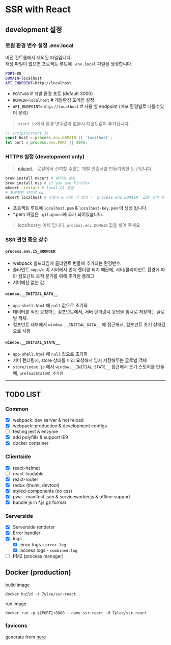 # SSR with React

## development 설정

### 로컬 환경 변수 설정 .env.local

버전 컨트롤에서 제외된 파일입니다.  \
해당 파일이 없으면 프로젝트 루트에 `.env.local` 파일을 생성합니다.

``` bash
PORT=80
DOMAIN=localhost
API_ENDPOINT=http://localhost
```

- `PORT=80` # 개발 환경 포트 (default 3000)
- `DOMAIN=localhost` # 개발환경 도메인 설정
- `API_ENDPOINT=http://localhost` # 사용 할 endpoint (배포 환경별로 다를수있어 분리)

> `start.js`에서 환경 변수값이 없을시 디폴트값이 추가됩니다.

``` js
// scripts/start.js
const host = process.env.DOMAIN || 'localhost';
let port = process.env.PORT || 3000;
```

### HTTPS 설정 (development only)

> [mkcert](https://github.com/FiloSottile/mkcert) - 로컬에서 신뢰할 수있는 개발 인증서를 만들기위한 도구입니다.

``` bash
brew install mkcert # 패키지 설치
brew install nss # if you use Firefox
mkcert -install # local CA 생성
# 프로젝트 루트로 cd
mkcert localhost # 인증서 & 인증 키 생성 - `process.env.DOMAIN` 값을 넣어 주세요
```

- 프로젝트 루트에 `localhost.pem` & `localhost-key.pem` 이 생성 됩니다.
- *.pem 파일은 `.gitignore`에 추가 되어있습니다.

> localhost는 예제 입니다. `process.env.DOMAIN` 값을 넣어 주세요

### SSR 관련 중요 상수

#### `process.env.IS_BROWSER`

- webpack 빌드타임에 클라언트 번들에 추가되는 환경변수.
- 클라언트 `<App/>` 이 서버에서 먼저 렌더링 되기 때문에, 서버/클라이언트 환경에 따라 컴포넌트 로직 분기를 위해 추가된 플래그
- 서버에선 없는 값.

#### `window.__INITIAL_DATA__`

- `app-shell.html` 에 `null` 값으로 초기화
- 데이터를 직접 요청하는 컴포넌트에서, 서버 렌더링시 응답을 임시로 저장하는 글로벌 객체.
- 컴포넌트 내부에서 `window.__INITIAL_DATA__` 에 접근해서, 컴포넌트 초기 상태값으로 사용

#### `window.__INITIAL_STATE__`

- `app-shell.html` 에 `null` 값으로 초기화
- 서버 렌더링시, store 상태를 미리 요청해서 임시 저장해두는 글로벌 객체
- `store/index.js` 에서 `window.__INITIAL_STATE__` 접근해서 초기 스토어를 만들때, `preloadState로 추가함`

---

## TODO LIST

### Common

- [x] webpack: dev server & hot reload
- [x] webpack: production & development configs
- [ ] testing jest & enzyme
- [x] add polyfills & support IE9
- [x] docker container

### Clientside

- [x] react-helmet
- [ ] react-loadable
- [x] react-router
- [x] redux (thunk, devtool)
- [x] styled-components (no css)
- [x] pwa - manifest.json & serviceworker.js & offline support
- [x] bundle js in *.js.gz format

### Serverside

- [x] Serverside renderer
- [x] Error handler
- [x] logs
  - [x] error logs - `error.log`
  - [x] access logs - `combined.log`
- [ ] PM2 (process manager)

## Docker (production)

build image

``` shell
docker build -t 7ylee/ssr-react .
```

run image

``` shell
docker run -p ${PORT}:8080 --name ssr-react -d 7ylee/ssr-react
```

### favicons

generate from [here](https://favicon.io/emoji-favicons/package/)

